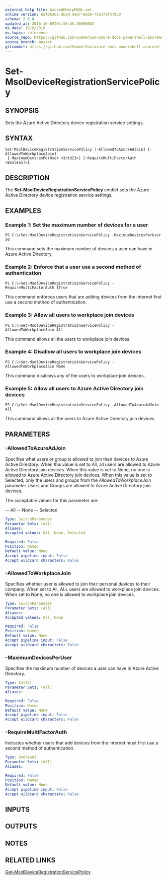 ```yaml
---
external help file: AzureADHelpMSOL.xml
online version: 65f06302-db2d-4507-86b9-752471f47030
schema: 2.0.0
updated_at: 2016-10-09T04:58:45.0000000Z
ms.date: 10/9/2016
ms.topic: reference
source_repo: https://github.com/SummerSun/azure-docs-powershell-azuread-int
source_branch: master
gitcommit: https://github.com/SummerSun/azure-docs-powershell-azuread-int/blob/7a791ca6c78fcafa80c91c7aac23301154805333/Azure%20AD%20Cmdlets/AzureAD/v1.0/Set-MsolDeviceRegistrationServicePolicy.md
---
```


# Set-MsolDeviceRegistrationServicePolicy

## SYNOPSIS
Sets the Azure Active Directory device registration service settings.

## SYNTAX

```
Set-MsolDeviceRegistrationServicePolicy [-AllowedToAzureAdJoin] [-AllowedToWorkplaceJoin]
 [-MaximumDevicesPerUser <Int32]>] [-RequireMultiFactorAuth <Boolean]>]
```

## DESCRIPTION
The **Set-MsolDeviceRegistrationServicePolicy** cmdlet sets the Azure Active Directory device registration service settings.

## EXAMPLES

### Example 1: Set the maximum number of devices for a user
```
PS C:\>Set-MsolDeviceRegistratioinServicePolicy -MaximumDevicesPerUser 50
```

This command sets the maximum number of devices a user can have in Azure Active Directory.

### Example 2: Enforce that a user use a second method of authentication
```
PS C:\>Set-MsolDeviceRegistratioinServicePolicy -RequireMultiFactorAuth $True
```

This command enforces users that are adding devices from the internet first use a second method of authentication.

### Example 3: Allow all users to workplace join devices
```
PS C:\>Set-MsolDeviceRegistratioinServicePolicy -AllowedToWorkplaceJoin All
```

This command allows all the users to workplace join devices.

### Example 4: Disallow all users to workplace join devices
```
PS C:\>Set-MsolDeviceRegistratioinServicePolicy -AllowedToWorkplaceJoin None
```

This command disallows any of the users to workplace join devices.

### Example 5: Allow all users to Azure Active Directory join devices
```
PS C:\>Set-MsolDeviceRegistratioinServicePolicy -AllowedToAzureAdJoin All
```

This command allows all the users to Azure Active Directory join devices.

## PARAMETERS

### -AllowedToAzureAdJoin
Specifies what users or group is allowed to join their devices to Azure Active Directory.
When this value is set to All, all users are allowed to Azure Active Directory join devices.
When this value is set to None, no one is allowed to Azure Active Directory join devices.
When this value is set to Selected, only the users and groups from the *AllowedToWorkplaceJoin* parameter Users and Groups are allowed to Azure Active Directory join devices.

The acceptable values for this parameter are:

-- All
-- None
-- Selected

```yaml
Type: SwitchParameter
Parameter Sets: (All)
Aliases: 
Accepted values: All, None, Selected

Required: False
Position: Named
Default value: None
Accept pipeline input: False
Accept wildcard characters: False
```

### -AllowedToWorkplaceJoin
Specifies whether user is allowed to join their personal devices to their company.
When set to All, ALL users are allowed to workplace join devices.
When set to None, no one is allowed to workplace join devices.

```yaml
Type: SwitchParameter
Parameter Sets: (All)
Aliases: 
Accepted values: All, None

Required: False
Position: Named
Default value: None
Accept pipeline input: False
Accept wildcard characters: False
```

### -MaximumDevicesPerUser
Specifies the maximum number of devices a user can have in Azure Active Directory.

```yaml
Type: Int32]
Parameter Sets: (All)
Aliases: 

Required: False
Position: Named
Default value: None
Accept pipeline input: False
Accept wildcard characters: False
```

### -RequireMultiFactorAuth
Indicates whether users that add devices from the internet must first use a second method of authentication.

```yaml
Type: Boolean]
Parameter Sets: (All)
Aliases: 

Required: False
Position: Named
Default value: None
Accept pipeline input: False
Accept wildcard characters: False
```

## INPUTS

## OUTPUTS

## NOTES

## RELATED LINKS

[Get-MsolDeviceRegistrationServicePolicy](65f06302-db2d-4507-86b9-752471f47030)

